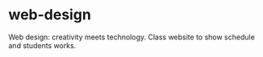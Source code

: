 # web-design
Web design: creativity meets technology. Class website to show schedule and students works.
